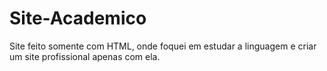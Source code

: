 # Site-Academico
Site feito somente com HTML, onde foquei em estudar a linguagem e criar um site profissional apenas com ela.
